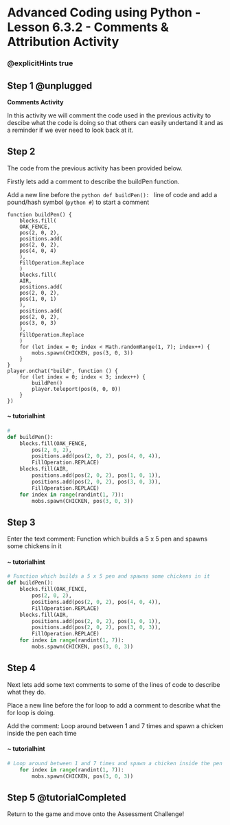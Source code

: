 # Advanced Coding using Python - Lesson 6.3.2 - Comments & Attribution Activity

### @explicitHints true

## Step 1 @unplugged
**Comments Activity**

In this activity we will comment the code used in the previous activity to descibe what the code is doing so that others can easily undertand it and as a reminder if we ever need to look back at it.

## Step 2
The code from the previous activity has been provided below.

Firstly lets add a comment to describe the buildPen function.

Add a new line before the ```python def buildPen(): ``` line of code and add a pound/hash symbol (```python #```) to start a comment
```template
function buildPen() {
    blocks.fill(
    OAK_FENCE,
    pos(2, 0, 2),
    positions.add(
    pos(2, 0, 2),
    pos(4, 0, 4)
    ),
    FillOperation.Replace
    )
    blocks.fill(
    AIR,
    positions.add(
    pos(2, 0, 2),
    pos(1, 0, 1)
    ),
    positions.add(
    pos(2, 0, 2),
    pos(3, 0, 3)
    ),
    FillOperation.Replace
    )
    for (let index = 0; index < Math.randomRange(1, 7); index++) {
        mobs.spawn(CHICKEN, pos(3, 0, 3))
    }
}
player.onChat("build", function () {
    for (let index = 0; index < 3; index++) {
        buildPen()
        player.teleport(pos(6, 0, 0))
    }    
})
```
#### ~ tutorialhint
```python
#
def buildPen():
    blocks.fill(OAK_FENCE,
        pos(2, 0, 2),
        positions.add(pos(2, 0, 2), pos(4, 0, 4)),
        FillOperation.REPLACE)
    blocks.fill(AIR,
        positions.add(pos(2, 0, 2), pos(1, 0, 1)),
        positions.add(pos(2, 0, 2), pos(3, 0, 3)),
        FillOperation.REPLACE)
    for index in range(randint(1, 7)):
        mobs.spawn(CHICKEN, pos(3, 0, 3))
```
## Step 3
Enter the text comment: 
Function which builds a 5 x 5 pen and spawns some chickens in it

#### ~ tutorialhint
```python
# Function which builds a 5 x 5 pen and spawns some chickens in it
def buildPen():
    blocks.fill(OAK_FENCE,
        pos(2, 0, 2),
        positions.add(pos(2, 0, 2), pos(4, 0, 4)),
        FillOperation.REPLACE)
    blocks.fill(AIR,
        positions.add(pos(2, 0, 2), pos(1, 0, 1)),
        positions.add(pos(2, 0, 2), pos(3, 0, 3)),
        FillOperation.REPLACE)
    for index in range(randint(1, 7)):
        mobs.spawn(CHICKEN, pos(3, 0, 3))
```

## Step 4 
Next lets add some text comments to some of the lines of code to describe what they do.

Place a new line before the for loop to add a comment to describe what the for loop is doing.

Add the comment:
Loop around between 1 and 7 times and spawn a chicken inside the pen each time

#### ~ tutorialhint
```python
# Loop around between 1 and 7 times and spawn a chicken inside the pen each time
    for index in range(randint(1, 7)):
        mobs.spawn(CHICKEN, pos(3, 0, 3))
```

## Step 5 @tutorialCompleted
Return to the game and move onto the Assessment Challenge!